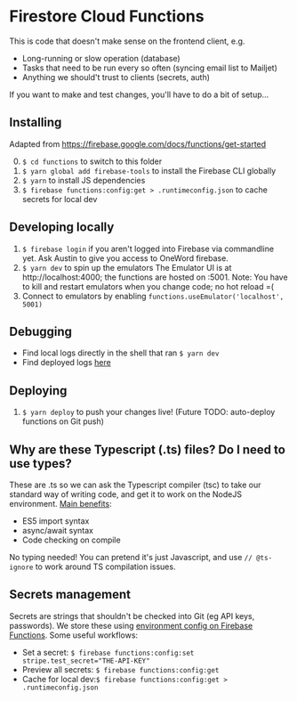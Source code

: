 # Firestore Cloud Functions

This is code that doesn't make sense on the frontend client, e.g.

- Long-running or slow operation (database)
- Tasks that need to be run every so often (syncing email list to Mailjet)
- Anything we should't trust to clients (secrets, auth)

If you want to make and test changes, you'll have to do a bit of setup...

## Installing

Adapted from https://firebase.google.com/docs/functions/get-started

0. `$ cd functions` to switch to this folder
1. `$ yarn global add firebase-tools` to install the Firebase CLI globally
2. `$ yarn` to install JS dependencies
3. `$ firebase functions:config:get > .runtimeconfig.json` to cache secrets for local dev

## Developing locally

1. `$ firebase login` if you aren't logged into Firebase via commandline yet. Ask Austin to give you access to OneWord firebase.
2. `$ yarn dev` to spin up the emulators
   The Emulator UI is at http://localhost:4000; the functions are hosted on :5001.
   Note: You have to kill and restart emulators when you change code; no hot reload =(
3. Connect to emulators by enabling `functions.useEmulator('localhost', 5001)`

## Debugging

- Find local logs directly in the shell that ran `$ yarn dev`
- Find deployed logs [here](https://console.firebase.google.com/project/oneword-cf74a/functions/logs?search=&&severity=DEBUG)

## Deploying

1. `$ yarn deploy` to push your changes live!
   (Future TODO: auto-deploy functions on Git push)

## Why are these Typescript (.ts) files? Do I need to use types?

These are .ts so we can ask the Typescript compiler (tsc) to take our standard way of writing code, and get it to work on the NodeJS environment. [Main benefits](https://firebase.google.com/docs/functions/typescript):

- ES5 import syntax
- async/await syntax
- Code checking on compile

No typing needed! You can pretend it's just Javascript, and use `// @ts-ignore` to work around TS compilation issues.

## Secrets management

Secrets are strings that shouldn't be checked into Git (eg API keys, passwords). We store these using [environment config on Firebase Functions](https://firebase.google.com/docs/functions/config-env). Some useful workflows:

- Set a secret: `$ firebase functions:config:set stripe.test_secret="THE-API-KEY"`
- Preview all secrets: `$ firebase functions:config:get`
- Cache for local dev:`$ firebase functions:config:get > .runtimeconfig.json`

